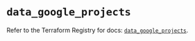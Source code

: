# `data_google_projects`

Refer to the Terraform Registry for docs: [`data_google_projects`](https://registry.terraform.io/providers/hashicorp/google/6.14.1/docs/data-sources/projects).
